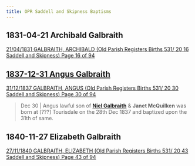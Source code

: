 ```yaml
---
title: OPR Saddell and Skipness Baptisms
---
```


## 1831-04-21 Archibald Galbraith

[21/04/1831 GALBRAITH, ARCHIBALD (Old Parish Registers Births 531/ 20 16 Saddell and Skipness) Page 16 of 94](https://www.scotlandspeople.gov.uk/view-image/nrs_opr_records/799?image=16)

## [1837-12-31 Angus Galbraith](/people/galbraith-angus-1837-sutherland.md)

[31/12/1837 GALBRAITH, ANGUS (Old Parish Registers Births 531/ 20 30 Saddell and Skipness) Page 30 of 94](https://www.scotlandspeople.gov.uk/view-image/nrs_opr_records/801?image=30)

> Dec 30 | Angus lawful son of **[Niel Galbraith](/people/galbraith-neil-1797-mcquilkan.md)** & **Janet McQuilken**
> was born at [???] Tourisdale on the 28th Dec 1837 and baptized upon
> the 31th of same.

## 1840-11-27 Elizabeth Galbraith

[27/11/1840 GALBRAITH, ELIZABETH (Old Parish Registers Births 531/ 20 43 Saddell and Skipness) Page 43 of 94](https://www.scotlandspeople.gov.uk/view-image/nrs_opr_records/1589?image=43)




